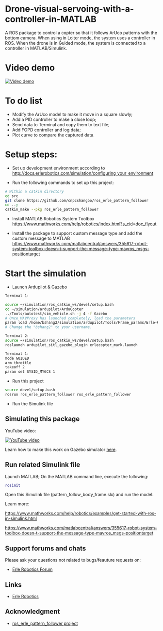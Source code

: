 # Drone-visual-servoing-with-a-controller-in-MATLAB
A ROS package to control a copter so that it follows ArUco patterns with the bottom camera. When using in Loiter mode, the system uses a controller in ROS. When the drone is in Guided mode, the system is connected to a controller in MATLAB/Simulink. 

# Video demo
[![Video demo](https://img.youtube.com/vi/e9FENWM6F0Q/0.jpg)](https://www.youtube.com/watch?v=e9FENWM6F0Q)

# To do list
* Modify the ArUco model to make it move in a square slowly;
* Add a PID controller to make a close loop;
* Send data to Terminal and copy them to text file;
* Add FOPD controller and log data;
* Plot curve to compare the captured data.

# Setup steps:

* Set up development environment according to 
http://docs.erlerobotics.com/simulation/configuring_your_environment

* Run the following commands to set up this project:

```bash
# Within a catkin directory
cd src
git clone https://github.com/cnpcshangbo/ros_erle_pattern_follower
cd ..; 
catkin_make --pkg ros_erle_pattern_follower
```

* Install MATLAB Robotics System Toolbox
https://www.mathworks.com/help/robotics/index.html?s_cid=doc_flyout

* Install the package to support custom message type and add the custom message to MATLAB
https://www.mathworks.com/matlabcentral/answers/355617-robot-system-toolbox-doesn-t-support-the-message-type-mavros_msgs-positiontarget

# Start the simulation
* Launch Ardupilot & Gazebo

```bash
Terminal 1:

source ~/simulation/ros_catkin_ws/devel/setup.bash
cd ~/simulation/ardupilot/ArduCopter
../Tools/autotest/sim_vehicle.sh -j 4 -f Gazebo
# Once MAVProxy has launched completely, load the parameters
param load /home/bshang2/simulation/ardupilot/Tools/Frame_params/Erle-Copter.param
# Change the "bshang2" to your username.

Terminal 2:
source ~/simulation/ros_catkin_ws/devel/setup.bash
roslaunch ardupilot_sitl_gazebo_plugin erlecopter_mark.launch

Terminal 1:
mode GUIDED
arm throttle
takeoff 2
param set SYSID_MYGCS 1
```

* Run this project

```bash
source devel/setup.bash
rosrun ros_erle_pattern_follower ros_erle_pattern_follower
```

* Run the Simulink file

Simulating this package
------------------------
YouTube video:

[![YouTube video](http://img.youtube.com/vi/xNengdC0_8s/0.jpg)](http://www.youtube.com/watch?v=xNengdC0_8s)

Learn how to make this work on Gazebo simulator [here](http://docs.erlerobotics.com/simulation/vehicles/erle_copter/tutorial_5).

Run related Simulink file
---------------------
Launch MATLAB;
On the MATLAB command line, execute the following:
```matlab
rosinit
```
Open this Simulink file (pattern_follow_body_frame.slx) and run the model.

Learn more:

https://www.mathworks.com/help/robotics/examples/get-started-with-ros-in-simulink.html

https://www.mathworks.com/matlabcentral/answers/355617-robot-system-toolbox-doesn-t-support-the-message-type-mavros_msgs-positiontarget

Support forums and chats
------------------------

Please ask your questions not related to bugs/feauture requests on:
- [Erle Robotics Forum](http://forum.erlerobotics.com/)


Links
-----

  - [Erle Robotics](www.erlerobotics.com)
  
Acknowledgment
-----------------
  - [ros_erle_pattern_follower project](https://github.com/erlerobot/ros_erle_pattern_follower)
